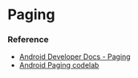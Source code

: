 # Paging



### Reference

- [Android Developer Docs - Paging](https://developer.android.com/topic/libraries/architecture/paging)
- [Android Paging codelab](https://codelabs.developers.google.com/codelabs/android-paging/index.html?index=..%2F..%2Findex#0)

